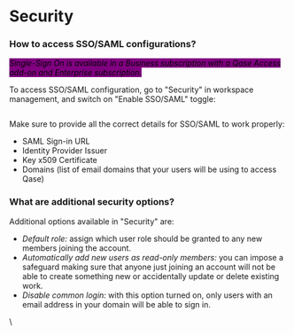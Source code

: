 # Security

### How to access SSO/SAML configurations?

_<mark style="background-color:purple;">Single-Sign On is available in a Business subscription with a Qase Access add-on and Enterprise subscription.</mark>_

To access SSO/SAML configuration, go to "Security" in workspace management, and switch on "Enable SSO/SAML" toggle:

<figure><img src="https://qase.intercom-attachments-1.com/i/o/387827155/39ba620528d4820692e3389e/blobid0.png" alt=""><figcaption></figcaption></figure>

Make sure to provide all the correct details for SSO/SAML to work properly:

* SAML Sign-in URL
* Identity Provider Issuer
* Key x509 Certificate
* Domains (list of email domains that your users will be using to access Qase)

### What are additional security options?

Additional options available in "Security" are:

* _Default role:_ assign which user role should be granted to any new members joining the account.
* _Automatically add new users as read-only members:_ you can impose a safeguard making sure that anyone just joining an account will not be able to create something new or accidentally update or delete existing work.
* _Disable common login:_ with this option turned on, only users with an email address in your domain will be able to sign in.

\
